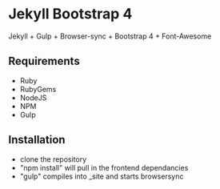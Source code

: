 # Jekyll Bootstrap 4
Jekyll + Gulp + Browser-sync + Bootstrap 4 + Font-Awesome

## Requirements
- Ruby
- RubyGems
- NodeJS
- NPM
- Gulp

## Installation
- clone the repository
- "npm install" will pull in the frontend dependancies
- "gulp" compiles into _site and starts browsersync
